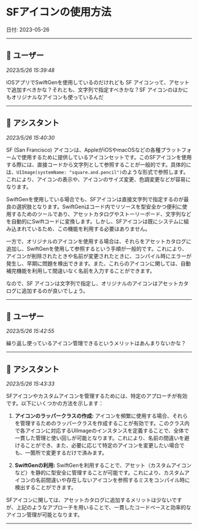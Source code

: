 # SFアイコンの使用方法

日付: 2023-05-26

---

## 👤 ユーザー
*2023/5/26 15:39:48*

iOSアプリでSwiftGenを使用しているのだけれども SF アイコンって、アセットで追加すべきかな？それとも、文字列で指定すべきかな？SF アイコンのほかにもオリジナルなアイコンも使っているんだ

---

## 🤖 アシスタント
*2023/5/26 15:40:30*

SF (San Francisco) アイコンは、AppleがiOSやmacOSなどの各種プラットフォームで使用するために提供しているアイコンセットです。このSFアイコンを使用する際には、直接コードから文字列として参照することが一般的です。具体的には、`UIImage(systemName: "square.and.pencil")`のような形式で参照します。これにより、アイコンの表示や、アイコンのサイズ変更、色調変更などが容易になります。

SwiftGenを使用している場合でも、SFアイコンは直接文字列で指定するのが最良の選択肢となります。SwiftGenはコード内でリソースを型安全かつ便利に使用するためのツールであり、アセットカタログやストーリーボード、文字列などを自動的にSwiftコードに変換します。しかし、SFアイコンは既にシステムに組み込まれているため、この機能を利用する必要はありません。

一方で、オリジナルのアイコンを使用する場合は、それらをアセットカタログに追加し、SwiftGenを使用して参照するという手順が一般的です。これにより、アイコンが削除されたときや名前が変更されたときに、コンパイル時にエラーが発生し、早期に問題を検出できます。また、これらのアイコンに関しては、自動補完機能を利用して間違いなく名前を入力することができます。

なので、SF アイコンは文字列で指定し、オリジナルのアイコンはアセットカタログに追加するのが良いでしょう。

---

## 👤 ユーザー
*2023/5/26 15:42:55*

繰り返し使っているアイコン管理できるというメリットはあんまりないかな？

---

## 🤖 アシスタント
*2023/5/26 15:43:33*

SFアイコンやカスタムアイコンを管理するためには、特定のアプローチが有効です。以下にいくつかの方法を示します：

1. **アイコンのラッパークラスの作成:** アイコンを頻繁に使用する場合、それらを管理するためのラッパークラスを作成することが有効です。このクラス内で各アイコンに対応するUIImageのインスタンスを定義することで、全体で一貫した管理と使い回しが可能となります。これにより、名前の間違いを避けることができ、また、必要に応じて特定のアイコンを変更したい場合でも、一箇所で変更するだけで済みます。

2. **SwiftGenの利用:** SwiftGenを利用することで、アセット（カスタムアイコンなど）を静的に型安全に管理することが可能です。これにより、カスタムアイコンの名前間違いや存在しないアイコンを参照するミスをコンパイル時に検出することができます。

SFアイコンに関しては、アセットカタログに追加するメリットは少ないですが、上記のようなアプローチを用いることで、一貫したコードベースと効率的なアイコン管理が可能となります。

---

